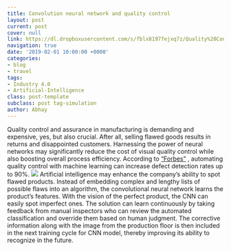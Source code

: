 ```yaml
---
title: Convolution neural network and quality control
layout: post
current: post
cover: null
link: https://dl.dropboxusercontent.com/s/fblx8197fejxq7z/Quality%20Control.JPG?dl=0 #https://dl.dropboxusercontent.com/s/ow006lzstpc0tf1/CNN.JPG?dl=0
navigation: true
date: '2019-02-01 10:00:00 +0000'
categories:
- blog
- travel
tags:
- Industry 4.0
- Artificial-Intelligence
class: post-template
subclass: post tag-simulation
author: Abhay
---
```


Quality control and assurance in manufacturing is demanding and expensive, yes, but also crucial. After all, selling flawed goods results in returns and disappointed customers. Harnessing the power of neural networks may significantly reduce the cost of visual quality control while also boosting overall process efficiency.
According to [“Forbes”](https://www.forbes.com/sites/louiscolumbus/2018/03/11/10-ways-machine-learning-is-revolutionizing-manufacturing-in-2018/#3f93487723ac)
, automating quality control with machine learning can increase defect detection rates up to 90%.
![](https://dl.dropboxusercontent.com/s/ow006lzstpc0tf1/CNN.JPG?dl=0)
Artificial intelligence may enhance the company’s ability to spot flawed products. Instead of embedding complex and lengthy lists of possible flaws into an algorithm, the convolutional neural network learns the product’s features. With the vision of the perfect product, the CNN can easily spot imperfect ones. The solution can learn continuously by taking feedback from manual inspectors who can review the automated classification and override them based on human judgment. The corrective information along with the image from the production floor is then included in the next training cycle for CNN model, thereby improving its ability to recognize in the future. 
